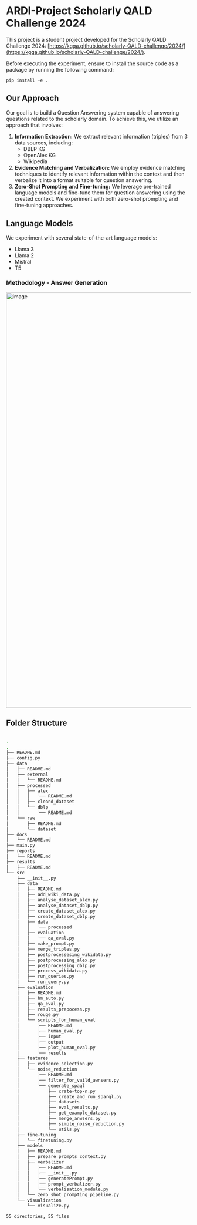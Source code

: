 # ARDI-Project Scholarly QALD Challenge 2024

This project is a student project developed for the Scholarly QALD Challenge 2024: [https://kgqa.github.io/scholarly-QALD-challenge/2024/](https://kgqa.github.io/scholarly-QALD-challenge/2024/).

Before executing the experiment, ensure to install the source code as a package by running the following command:

```shell
pip install -e .
```

## Our Approach

Our goal is to build a Question Answering system capable of answering questions related to the scholarly domain. To achieve this, we utilize an approach that involves:

1. **Information Extraction:** We extract relevant information (triples) from 3 data sources, including:
   - DBLP KG
   - OpenAlex KG
   - Wikipedia
2. **Evidence Matching and Verbalization:** We employ evidence matching techniques to identify relevant information within the context and then verbalize it into a format suitable for question answering.
3. **Zero-Shot Prompting and Fine-tuning:** We leverage pre-trained language models and fine-tune them for question answering using the created context. We experiment with both zero-shot prompting and fine-tuning approaches.

## Language Models

We experiment with several state-of-the-art language models:

- Llama 3
- Llama 2
- Mistral
- T5

### Methodology - Answer Generation

<img width="1131" alt="image" src="https://i.imgur.com/ZrOr4YG.png">

## Folder Structure

```bash

.
.
├── README.md
├── config.py
├── data
│   ├── README.md
│   ├── external
│   │   └── README.md
│   ├── processed
│   │   ├── alex
│   │   │   └── README.md
│   │   ├── cleand_dataset
│   │   └── dblp
│   │       └── README.md
│   └── raw
│       ├── README.md
│       └── dataset
├── docs
│   └── README.md
├── main.py
├── reports
│   └── README.md
├── results
│   ├── README.md
└── src
    ├── __init__.py
    ├── data
    │   ├── README.md
    │   ├── add_wiki_data.py
    │   ├── analyse_dataset_alex.py
    │   ├── analyse_dataset_dblp.py
    │   ├── create_dataset_alex.py
    │   ├── create_dataset_dblp.py
    │   ├── data
    │   │   └── processed
    │   ├── evaluation
    │   │   └── qa_eval.py
    │   ├── make_prompt.py
    │   ├── merge_triples.py
    │   ├── postprocessesing_wikidata.py
    │   ├── postprocessing_alex.py
    │   ├── postprocessing_dblp.py
    │   ├── process_wikidata.py
    │   ├── run_queries.py
    │   └── run_query.py
    ├── evaluation
    │   ├── README.md
    │   ├── hm_auto.py
    │   ├── qa_eval.py
    │   ├── results_prepocess.py
    │   ├── rouge.py
    │   └── scripts_for_human_eval
    │       ├── README.md
    │       ├── human_eval.py
    │       ├── input
    │       ├── output
    │       ├── plot_human_eval.py
    │       └── results
    ├── features
    │   ├── evidence_selection.py
    │   └── noise_reduction
    │       ├── README.md
    │       ├── filter_for_vaild_awnsers.py
    │       └── generate_spaql
    │           ├── crate-top-n.py
    │           ├── create_and_run_sparql.py
    │           ├── datasets
    │           ├── eval_results.py
    │           ├── get_example_dataset.py
    │           ├── merge_anwsers.py
    │           ├── simple_noise_reduction.py
    │           └── utils.py
    ├── fine-tuning
    │   └── finetuning.py
    ├── models
    │   ├── README.md
    │   ├── prepare_prompts_context.py
    │   ├── verbalizer
    │   │   ├── README.md
    │   │   ├── __init__.py
    │   │   ├── generatePrompt.py
    │   │   ├── prompt_verbalizer.py
    │   │   └── verbalisation_module.py
    │   └── zero_shot_prompting_pipeline.py
    └── visualization
        └── visualize.py

55 directories, 55 files


```
